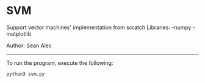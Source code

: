 # SVM
Support vector machines' implementation from scratch
Libraries:
-numpy
-matplotlib

Author: Sean Alec


---


To run the program, execute the following:

```python
python3 svm.py
```
